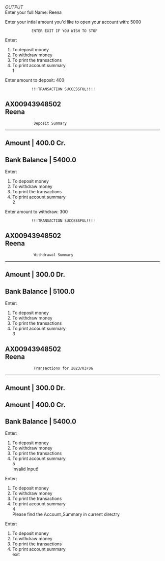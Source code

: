 

*OUTPUT*  
Enter your full Name: Reena  

Enter your intial amount you'd like to open your account with: 5000  

                ENTER EXIT IF YOU WISH TO STOP  


Enter:  
1. To deposit money  
2. To withdraw money  
3. To print the transactions  
4. To print account summary  
1  

Enter amount to deposit: 400  

                !!!TRANSACTION SUCCESSFUL!!!!  

AX00943948502  
Reena  
-------------------------------------------------------  
                 Deposit Summary  
-------------------------------------------------------  
Amount          |                       400.0 Cr.  
-------------------------------------------------------  
Bank Balance    |                       5400.0  
-------------------------------------------------------  


Enter:  
1. To deposit money  
2. To withdraw money  
3. To print the transactions  
4. To print account summary  
2  

Enter amount to withdraw: 300  

                !!!TRANSACTION SUCCESSFUL!!!!  

AX00943948502    
Reena  
-------------------------------------------------------  
                 Withdrawal Summary  
-------------------------------------------------------  
Amount          |                       300.0 Dr.  
-------------------------------------------------------  
Bank Balance    |                       5100.0  
-------------------------------------------------------  


Enter:  
1. To deposit money  
2. To withdraw money  
3. To print the transactions  
4. To print account summary  
3  

AX00943948502  
Reena  
-------------------------------------------------------  
                 Transactions for 2023/03/06  
-------------------------------------------------------  
Amount          |                       300.0 Dr.  
-------------------------------------------------------  
Amount          |                       400.0 Cr.  
-------------------------------------------------------  
Bank Balance    |                       5400.0  
-------------------------------------------------------  


Enter:  
1. To deposit money  
2. To withdraw money  
3. To print the transactions  
4. To print account summary  
5  
Invalid Input!  


Enter:  
1. To deposit money  
2. To withdraw money  
3. To print the transactions  
4. To print account summary  
4  
Please find the Account_Summary in current directry  
  
  
Enter:  
1. To deposit money  
2. To withdraw money  
3. To print the transactions  
4. To print account summary  
exit  

